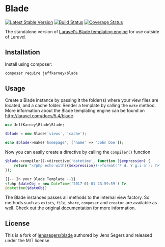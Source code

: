 Blade
=====

[![Latest Stable Version](http://img.shields.io/github/release/jeffkarney/blade.svg)](https://packagist.org/packages/jeffkarney/blade) [![Build Status](http://img.shields.io/travis/jeffkarney/blade.svg)](https://travis-ci.org/jeffkarney/blade) [![Coverage Status](http://img.shields.io/coveralls/jeffkarney/blade.svg)](https://coveralls.io/r/jeffkarney/blade)

The standalone version of [Laravel's Blade templating engine](http://laravel.com/docs/5.4/blade) for use outside of Laravel.

Installation
------------

Install using composer:

```bash
composer require jeffkarney/blade
```

Usage
-----

Create a Blade instance by passing it the folder(s) where your view files are located, and a cache folder. Render a template by calling the `make` method. More information about the Blade templating engine can be found on http://laravel.com/docs/5.4/blade.

```php
use JeffKarney\Blade\Blade;

$blade = new Blade('views', 'cache');

echo $blade->make('homepage', ['name' => 'John Doe']);
```

Now you can easily create a directive by calling the ``compiler()`` function

```php
$blade->compiler()->directive('datetime', function ($expression) {
    return "<?php echo with({$expression})->format('F d, Y g:i a'); ?>";
});

{{-- In your Blade Template --}}
<?php $dateObj = new DateTime('2017-01-01 23:59:59') ?>
@datetime($dateObj)
```

The Blade instances passes all methods to the internal view factory. So methods such as `exists`, `file`, `share`, `composer` and `creator` are available as well. Check out the [original documentation](http://laravel.com/docs/5.4/views) for more information.

License
-----

This is a fork of [jenssegers/blade](https://github.com/jenssegers/blade) authored by Jens Segers and released under the MIT license.

